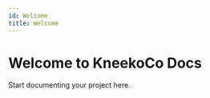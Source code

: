 ```yaml
---
id: Welcome
title: Welcome
---
```


# Welcome to KneekoCo Docs

Start documenting your project here.
